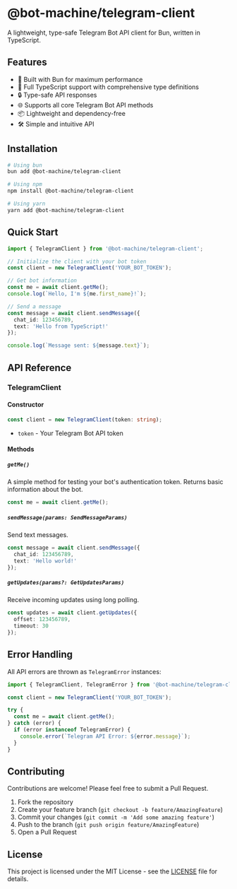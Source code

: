 # @bot-machine/telegram-client

A lightweight, type-safe Telegram Bot API client for Bun, written in TypeScript.

## Features

- 🚀 Built with Bun for maximum performance
- 📝 Full TypeScript support with comprehensive type definitions
- 🔒 Type-safe API responses
- 🌐 Supports all core Telegram Bot API methods
- 📦 Lightweight and dependency-free
- 🛠️ Simple and intuitive API

## Installation

```bash
# Using bun
bun add @bot-machine/telegram-client

# Using npm
npm install @bot-machine/telegram-client

# Using yarn
yarn add @bot-machine/telegram-client
```

## Quick Start

```typescript
import { TelegramClient } from '@bot-machine/telegram-client';

// Initialize the client with your bot token
const client = new TelegramClient('YOUR_BOT_TOKEN');

// Get bot information
const me = await client.getMe();
console.log(`Hello, I'm ${me.first_name}!`);

// Send a message
const message = await client.sendMessage({
  chat_id: 123456789,
  text: 'Hello from TypeScript!'
});

console.log(`Message sent: ${message.text}`);
```

## API Reference

### TelegramClient

#### Constructor

```typescript
const client = new TelegramClient(token: string);
```

- `token` - Your Telegram Bot API token

#### Methods

##### `getMe()`

A simple method for testing your bot's authentication token. Returns basic information about the bot.

```typescript
const me = await client.getMe();
```

##### `sendMessage(params: SendMessageParams)`

Send text messages.

```typescript
const message = await client.sendMessage({
  chat_id: 123456789,
  text: 'Hello world!'
});
```

##### `getUpdates(params?: GetUpdatesParams)`

Receive incoming updates using long polling.

```typescript
const updates = await client.getUpdates({
  offset: 123456789,
  timeout: 30
});
```

## Error Handling

All API errors are thrown as `TelegramError` instances:

```typescript
import { TelegramClient, TelegramError } from '@bot-machine/telegram-client';

const client = new TelegramClient('YOUR_BOT_TOKEN');

try {
  const me = await client.getMe();
} catch (error) {
  if (error instanceof TelegramError) {
    console.error(`Telegram API Error: ${error.message}`);
  }
}
```

## Contributing

Contributions are welcome! Please feel free to submit a Pull Request.

1. Fork the repository
2. Create your feature branch (`git checkout -b feature/AmazingFeature`)
3. Commit your changes (`git commit -m 'Add some amazing feature'`)
4. Push to the branch (`git push origin feature/AmazingFeature`)
5. Open a Pull Request

## License

This project is licensed under the MIT License - see the [LICENSE](LICENSE) file for details.